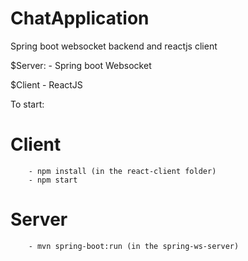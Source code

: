 # ChatApplication
Spring boot websocket backend and reactjs client

$Server:
    - Spring boot Websocket

$Client
    - ReactJS


To start:
    
# Client
        - npm install (in the react-client folder)
        - npm start
    
# Server
        - mvn spring-boot:run (in the spring-ws-server)
 
 
 
